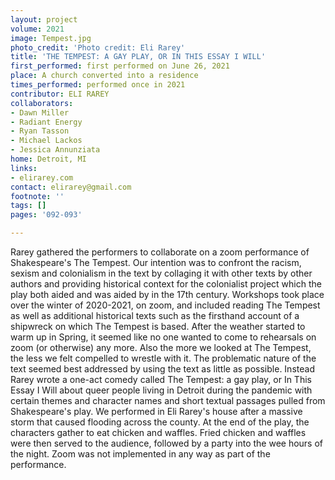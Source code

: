 ```yaml
---
layout: project
volume: 2021
image: Tempest.jpg
photo_credit: 'Photo credit: Eli Rarey'
title: 'THE TEMPEST: A GAY PLAY, OR IN THIS ESSAY I WILL'
first_performed: first performed on June 26, 2021
place: A church converted into a residence
times_performed: performed once in 2021
contributor: ELI RAREY
collaborators:
- Dawn Miller
- Radiant Energy
- Ryan Tasson
- Michael Lackos
- Jessica Annunziata
home: Detroit, MI
links:
- elirarey.com
contact: elirarey@gmail.com
footnote: ''
tags: []
pages: '092-093'

---
```


Rarey gathered the performers to collaborate on a zoom performance of Shakespeare's The Tempest. Our intention was to confront the racism, sexism and colonialism in the text by collaging it with other texts by other authors and providing historical context for the colonialist project which the play both aided and was aided by in the 17th century. Workshops took place over the winter of 2020-2021, on zoom, and included reading The Tempest as well as additional historical texts such as the firsthand account of a shipwreck on which The Tempest is based. After the weather started to warm up in Spring, it seemed like no one wanted to come to rehearsals on zoom (or otherwise) any more. Also the more we looked at The Tempest, the less we felt compelled to wrestle with it. The problematic nature of the text seemed best addressed by using the text as little as possible. Instead Rarey wrote a one-act comedy called The Tempest: a gay play, or In This Essay I Will about queer people living in Detroit during the pandemic with certain themes and character names and short textual passages pulled from Shakespeare's play. We performed in Eli Rarey's house after a massive storm that caused flooding across the county. At the end of the play, the characters gather to eat chicken and waffles. Fried chicken and waffles were then served to the audience, followed by a party into the wee hours of the night. Zoom was not implemented in any way as part of the performance.
